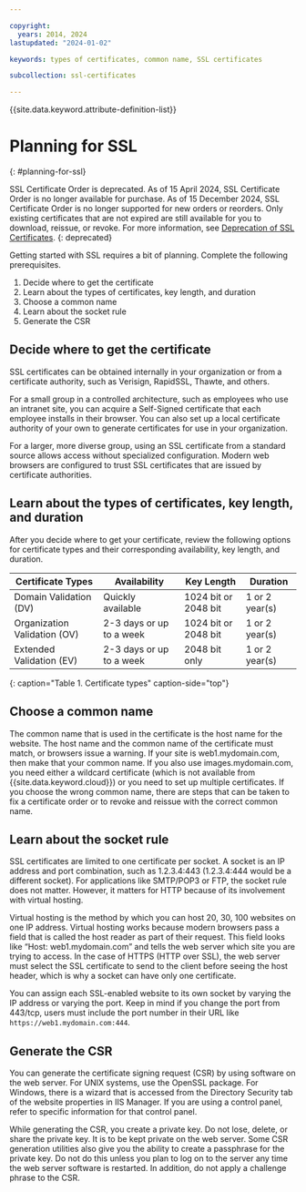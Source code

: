 ```yaml
---

copyright:
  years: 2014, 2024
lastupdated: "2024-01-02"

keywords: types of certificates, common name, SSL certificates

subcollection: ssl-certificates

---
```


{{site.data.keyword.attribute-definition-list}}

# Planning for SSL
{: #planning-for-ssl}

SSL Certificate Order is deprecated. As of 15 April 2024, SSL Certificate Order is no longer available for purchase. As of 15 December 2024,  SSL Certificate Order is no longer supported for new orders or reorders. Only existing certificates that are not expired are still available for you to download, reissue, or revoke. For more information, see [Deprecation of SSL Certificates](/docs/ssl-certificates?topic=ssl-certificates-deprecation).
{: deprecated}

Getting started with SSL requires a bit of planning. Complete the following prerequisites.

1. Decide where to get the certificate
2. Learn about the types of certificates, key length, and duration
3. Choose a common name
4. Learn about the socket rule
5. Generate the CSR

## Decide where to get the certificate

SSL certificates can be obtained internally in your organization or from a certificate authority, such as Verisign, RapidSSL, Thawte, and others.  

For a small group in a controlled architecture, such as employees who use an intranet site, you can acquire a Self-Signed certificate that each employee installs in their browser. You can also set up a local certificate authority of your own to generate certificates for use in your organization.

For a larger, more diverse group, using an SSL certificate from a standard source allows access without specialized configuration. Modern web browsers are configured to trust SSL certificates that are issued by certificate authorities.

## Learn about the types of certificates, key length, and duration

After you decide where to get your certificate, review the following options for certificate types and their corresponding availability, key length, and duration.

|              Certificate Types          |  Availability                     |  Key Length                |  Duration                  |
| --------------------------------------- | --------------------------------- | -------------------------- | -------------------------- |
|Domain Validation (DV)                   | Quickly available                 | 1024 bit or 2048 bit       | 1 or 2 year(s)             |
|Organization Validation (OV)             | 2-3 days or up to a week          | 1024 bit or 2048 bit       | 1 or 2 year(s)             |
|Extended Validation (EV)                 | 2-3 days or up to a week          | 2048 bit only              | 1 or 2 year(s)             |
{: caption="Table 1. Certificate types" caption-side="top"}   


## Choose a common name

The common name that is used in the certificate is the host name for the website. The host name and the common name of the certificate must match, or browsers issue a warning. If your site is web1.mydomain.com, then make that your common name. If you also use images.mydomain.com, you need either a wildcard certificate (which is not available from {{site.data.keyword.cloud}}) or you need to set up multiple certificates. If you choose the wrong common name, there are steps that can be taken to fix a certificate order or to revoke and reissue with the correct common name.  

## Learn about the socket rule

SSL certificates are limited to one certificate per socket. A socket is an IP address and port combination, such as 1.2.3.4:443 (1.2.3.4:444 would be a different socket). For applications like SMTP/POP3 or FTP, the socket rule does not matter. However, it matters for HTTP because of its involvement with virtual hosting.

Virtual hosting is the method by which you can host 20, 30, 100 websites on one IP address. Virtual hosting works because modern browsers pass a field that is called the host reader as part of their request. This field looks like “Host: web1.mydomain.com” and tells the web server which site you are trying to access. In the case of HTTPS (HTTP over SSL), the web server must select the SSL certificate to send to the client before seeing the host header, which is why a socket can have only one certificate.

You can assign each SSL-enabled website to its own socket by varying the IP address or varying the port. Keep in mind if you change the port from 443/tcp, users must include the port number in their URL like `https://web1.mydomain.com:444`.

## Generate the CSR

You can generate the certificate signing request (CSR) by using software on the web server. For UNIX systems, use the OpenSSL package. For Windows, there is a wizard that is accessed from the Directory Security tab of the website properties in IIS Manager. If you are using a control panel, refer to specific information for that control panel.

While generating the CSR, you create a private key. Do not lose, delete, or share the private key. It is to be kept private on the web server. Some CSR generation utilities also give you the ability to create a passphrase for the private key. Do not do this unless you plan to log on to the server any time the web server software is restarted. In addition, do not apply a challenge phrase to the CSR.

